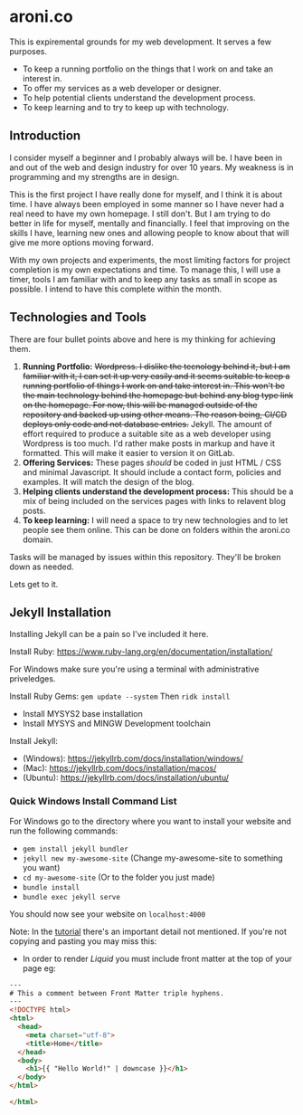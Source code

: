 # aroni.co

This is expiremental grounds for my web development. It serves a few purposes.

- To keep a running portfolio on the things that I work on and take an interest in.
- To offer my services as a web developer or designer.
- To help potential clients understand the development process.
- To keep learning and to try to keep up with technology.

## Introduction

I consider myself a beginner and I probably always will be. I have been in and out of the web and design industry for over 10 years. My weakness is in programming and my strengths are in design.

This is the first project I have really done for myself, and I think it is about time. I have always been employed in some manner so I have never had a real need to have my own homepage. I still don't. But I am trying to do better in life for myself, mentally and financially. I feel that improving on the skills I have, learning new ones and allowing people to know about that will give me more options moving forward.

With my own projects and experiments, the most limiting factors for project completion is my own expectations and time. To manage this, I will use a timer, tools I am familiar with and to keep any tasks as small in scope as possible. I intend to have this complete within the month.

## Technologies and Tools

There are four bullet points above and here is my thinking for achieving them.

1. **Running Portfolio:** ~~Wordpress. I dislike the tecnology behind it, but I am familiar with it, I can set it up very easily and it seems suitable to keep a running portfolio of things I work on and take interest in. This won't be the main technology behind the homepage but behind any blog type link on the homepage. For now, this will be managed outside of the repository and backed up using other means. The reason being, CI/CD deploys only code and not database entries.~~ Jekyll. The amount of effort required to produce a suitable site as a web developer using Wordpress is too much. I'd rather make posts in markup and have it formatted. This will make it easier to version it on GitLab.
2. **Offering Services:** These pages *should* be coded in just HTML / CSS and minimal Javascript. It should include a contact form, policies and examples. It will match the design of the blog.
3. **Helping clients understand the development process:** This should be a mix of being included on the services pages with links to relavent blog posts.
4. **To keep learning:** I will need a space to try new technologies and to let people see them online. This can be done on folders within the aroni.co domain.

Tasks will be managed by issues within this repository. They'll be broken down as needed.

Lets get to it.

## Jekyll Installation

Installing Jekyll can be a pain so I've included it here.

Install Ruby: <https://www.ruby-lang.org/en/documentation/installation/>

For Windows make sure you're using a terminal with administrative priveledges.

Install Ruby Gems: `gem update --system`
Then `ridk install`

- Install MYSYS2 base installation
- Install MYSYS and MINGW Development toolchain

Install Jekyll:

- (Windows): <https://jekyllrb.com/docs/installation/windows/>
- (Mac): <https://jekyllrb.com/docs/installation/macos/>
- (Ubuntu): <https://jekyllrb.com/docs/installation/ubuntu/>

### Quick Windows Install Command List

For Windows go to the directory where you want to install your website and run the following commands:

- `gem install jekyll bundler`
- `jekyll new my-awesome-site` (Change my-awesome-site to something you want)
- `cd my-awesome-site` (Or to the folder you just made)
- `bundle install`
- `bundle exec jekyll serve`

You should now see your website on `localhost:4000`

Note: In the [tutorial](https://jekyllrb.com/docs/step-by-step/02-liquid/) there's an important detail not mentioned. If you're not copying and pasting you may miss this:

- In order to render *Liquid* you must include front matter at the top of your page eg:

``` html
---
# This a comment between Front Matter triple hyphens.
---
<!DOCTYPE html>
<html>
  <head>
    <meta charset="utf-8">
    <title>Home</title>
  </head>
  <body>
    <h1>{{ "Hello World!" | downcase }}</h1>
  </body>
</html>

</html>
```
